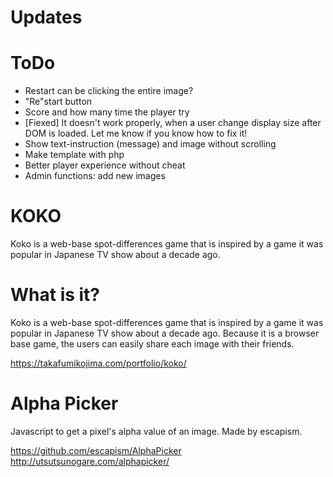 # Updates

# ToDo
- Restart can be clicking the entire image?
- "Re"start button
- Score and how many time the player try
- [Fiexed] It doesn't work properly, when a user change display size after DOM is loaded. Let me know if you know how to fix it!
- Show text-instruction (message) and image without scrolling
- Make template with php
- Better player experience without cheat
- Admin functions: add new images

# KOKO
Koko is a web-base spot-differences game that is inspired by a game it was popular in Japanese TV show about a decade ago.

# What is it?

Koko is a web-base spot-differences game that is inspired by a game it was popular in Japanese TV show about a decade ago. Because it is a browser base game, the users can easily share each image with their friends.

https://takafumikojima.com/portfolio/koko/

# Alpha Picker
Javascript to get a pixel's alpha value of an image. Made by escapism.

https://github.com/escapism/AlphaPicker <br>
http://utsutsunogare.com/alphapicker/
